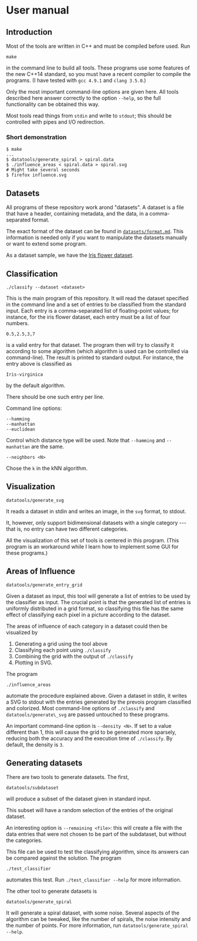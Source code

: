 User manual
===========

Introduction
------------

Most of the tools are written in C++ and must be compiled before used.
Run

    make

in the command line to build all tools.
These programs use some features of the new C++14 standard,
so you must have a recent compiler to compile the programs.
(I have tested with `gcc 4.9.1` and `clang 3.5.0`.)

Only the most important command-line options are given here.
All tools described here
answer correctly to the option `--help`,
so the full functionality can be obtained this way.

Most tools read things from `stdin` and write to `stdout`;
this should be controlled with pipes and I/O redirection.


### Short demonstration

    $ make
    ...
    $ datatools/generate_spiral > spiral.data
    $ ./influence_areas < spiral.data > spiral.svg
    # Might take several seconds
    $ firefox influence.svg


Datasets
--------

All programs of these repository work arond "datasets".
A dataset is a file that have a header, containing metadata,
and the data, in a comma-separated format.

The exact format of the dataset can be found in
[`datasets/format.md`](datasets/format.md).
This information is needed only if you want to manipulate the datasets manually
or want to extend some program.

As a dataset sample, we have the
[Iris flower dataset](datasets/iris_flower.data).


Classification
--------------

    ./classify --dataset <dataset>

This is the main program of this repository.
It will read the dataset specified in the command line
and a set of entries to be classified from the standard input.
Each entry is a comma-separated list of floating-point values;
for instance, for the iris flower dataset,
each entry must be a list of four numbers.

    0.5,2.5,3,7

is a valid entry for that dataset.
The program then will try to classify it according to some algorithm
(which algorithm is used can be controlled via command-line).
The result is printed to standard output.
For instance, the entry above is classified as

    Iris-virginica

by the default algorithm.

There should be one such entry per line.

Command line options:

    --hamming
    --manhattan
    --euclidean
Control which distance type will be used.
Note that `--hamming` and `--manhattan` are the same.

    --neighbors <N>
Chose the `k` in the kNN algorithm.


Visualization
-------------

    datatools/generate_svg

It reads a dataset in stdin and writes an image,
in the `svg` format, to stdout.

It, however, only support bidimensional datasets
with a single category --- that is,
no entry can have two different categories.

All the visualization of this set of tools
is centered in this program.
(This program is an workaround while I learn how to implement
some GUI for these programs.)


Areas of Influence
---------------

    datatools/generate_entry_grid

Given a dataset as input, this tool will generate a list of entries
to be used by the classifier as input.
The crucial point is that the generated list of entries
is uniformly distributed in a grid format,
so classifying this file has the same effect of classifying
each pixel in a picture according to the dataset.

The areas of influence of each category in a dataset
could then be visualized by
1. Generating a grid using the tool above
2. Classifying each point using `./classify`
3. Combining the grid with the output of `./classify`
4. Plotting in SVG.

The program

    ./influence_areas

automate the procedure explained above.
Given a dataset in stdin, it writes a SVG to stdout
with the entries generated by the prevois program
classified and colorized.
Most command-line options of `./classify` and `datatools/generate\_svg`
are passed untouched to these programs.

An important command-line option is `--density <N>`.
If set to a value different than 1, this will cause the grid
to be generated more sparsely, reducing both the accuracy
and the execution time of `./classify`.
By default, the density is `3`.


Generating datasets
-------------------

There are two tools to generate datasets.
The first,

    datatools/subdataset

will produce a subset of the dataset given in standard input.

This subset will have a random selection
of the entries of the original dataset.

An interesting option is `--remaining <file>`:
this will create a file with the data entries
that were not chosen to be part of the subdataset,
but without the categories.

This file can be used to test the classifying algorithm,
since its answers can be compared against the solution.
The program

    ./test_classifier

automates this test. Run `./test_classifier --help` for more information.

The other tool to generate datasets is

    datatools/generate_spiral

It will generate a spiral dataset, with some noise.
Several aspects of the algorithm can be tweaked,
like the number of spirals, the noise intensity
and the number of points.
For more information, run `datatools/generate_spiral --help`.
